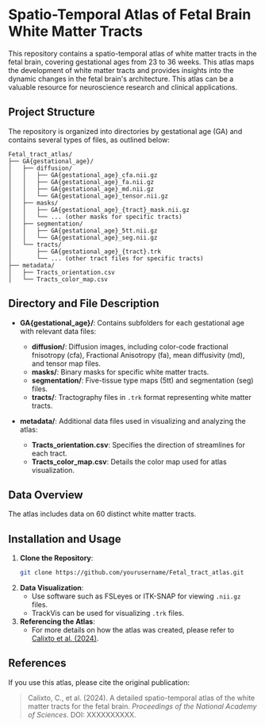 
# Spatio-Temporal Atlas of Fetal Brain White Matter Tracts

This repository contains a spatio-temporal atlas of white matter tracts in the fetal brain, covering gestational ages from 23 to 36 weeks. This atlas maps the development of white matter tracts and provides insights into the dynamic changes in the fetal brain's architecture. This atlas can be a valuable resource for neuroscience research and clinical applications.

## Project Structure

The repository is organized into directories by gestational age (GA) and contains several types of files, as outlined below:

```
Fetal_tract_atlas/
├── GA{gestational_age}/
│   ├── diffusion/
│   │   ├── GA{gestational_age}_cfa.nii.gz
│   │   ├── GA{gestational_age}_fa.nii.gz
│   │   ├── GA{gestational_age}_md.nii.gz
│   │   └── GA{gestational_age}_tensor.nii.gz
│   ├── masks/
│   │   ├── GA{gestational_age}_{tract}_mask.nii.gz
│   │   └── ... (other masks for specific tracts)
│   ├── segmentation/
│   │   ├── GA{gestational_age}_5tt.nii.gz
│   │   └── GA{gestational_age}_seg.nii.gz
│   └── tracts/
│       ├── GA{gestational_age}_{tract}.trk
│       └── ... (other tract files for specific tracts)
├── metadata/
│   ├── Tracts_orientation.csv
│   └── Tracts_color_map.csv
```

## Directory and File Description

- **GA{gestational_age}/**: Contains subfolders for each gestational age with relevant data files:
  - **diffusion/**: Diffusion images, including color-code fractional fnisotropy (cfa), Fractional Anisotropy (fa), mean diffusivity (md), and tensor map files.
  - **masks/**: Binary masks for specific white matter tracts.
  - **segmentation/**: Five-tissue type maps (5tt) and segmentation (seg) files.
  - **tracts/**: Tractography files in `.trk` format representing white matter tracts.
  
- **metadata/**: Additional data files used in visualizing and analyzing the atlas:
  - **Tracts_orientation.csv**: Specifies the direction of streamlines for each tract.
  - **Tracts_color_map.csv**: Details the color map used for atlas visualization.

## Data Overview

The atlas includes data on 60 distinct white matter tracts.

## Installation and Usage

1. **Clone the Repository**:
   ```bash
   git clone https://github.com/yourusername/Fetal_tract_atlas.git
   ```
2. **Data Visualization**:
   - Use software such as FSLeyes or ITK-SNAP for viewing `.nii.gz` files.
   - TrackVis can be used for visualizing `.trk` files.
3. **Referencing the Atlas**:
   - For more details on how the atlas was created, please refer to [Calixto et al. (2024)](https://doi.org/10.1073/pnas.XXXXXXXXXX).

## References

If you use this atlas, please cite the original publication:
> Calixto, C., et al. (2024). A detailed spatio-temporal atlas of the white matter tracts for the fetal brain. *Proceedings of the National Academy of Sciences*. DOI: XXXXXXXXXX.
